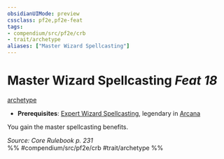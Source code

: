 ```yaml
---
obsidianUIMode: preview
cssclass: pf2e,pf2e-feat
tags:
- compendium/src/pf2e/crb
- trait/archetype
aliases: ["Master Wizard Spellcasting"]
---
```

# Master Wizard Spellcasting  *Feat 18*  
[archetype](archetype.md "Archetype Feat Trait")  

- **Prerequisites**: [Expert Wizard Spellcasting](expert-wizard-spellcasting.md), legendary in [Arcana](skills.md#Arcana)

You gain the master spellcasting benefits.

*Source: Core Rulebook p. 231*  
%% #compendium/src/pf2e/crb #trait/archetype %%